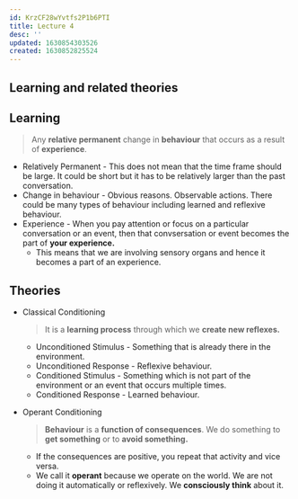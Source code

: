```yaml
---
id: KrzCF28wYvtfs2P1b6PTI
title: Lecture 4
desc: ''
updated: 1630854303526
created: 1630852825524
---
```


## Learning and related theories

## Learning

> Any **relative permanent** change in **behaviour** that occurs as a result of **experience**.

- Relatively Permanent - This does not mean that the time frame should be large. It could be short but it has to be relatively larger than the past conversation.
- Change in behaviour - Obvious reasons. Observable actions. There could be many types of behaviour including learned and reflexive behaviour.
- Experience - When you pay attention or focus on a particular conversation or an event, then that convsersation or event becomes the part of **your experience.**
  - This means that we are involving sensory organs and hence it becomes a part of an experience.

## Theories

- Classical Conditioning

  > It is a **learning process** through which we **create new reflexes.**

  - Unconditioned Stimulus - Something that is already there in the environment.
  - Unconditioned Response - Reflexive behaviour.
  - Conditioned Stimulus - Something which is not part of the environment or an event that occurs multiple times.
  - Conditioned Response - Learned behaviour.
- Operant Conditioning

  > **Behaviour** is a **function of consequences**. We do something to **get something** or to **avoid something.**

  - If the consequences are positive, you repeat that activity and vice versa.
  - We call it **operant** because we operate on the world. We are not doing it automatically or reflexively. We **consciously think** about it.

